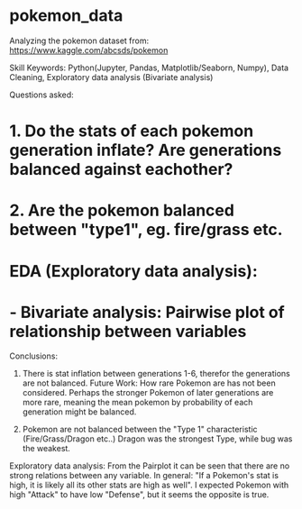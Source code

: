 # pokemon_data
Analyzing the pokemon dataset from:
https://www.kaggle.com/abcsds/pokemon

Skill Keywords: Python(Jupyter, Pandas, Matplotlib/Seaborn, Numpy), Data Cleaning, Exploratory data analysis (Bivariate analysis)

Questions asked:
# 1. Do the stats of each pokemon generation inflate? Are generations balanced against eachother?
# 2. Are the pokemon balanced between "type1", eg. fire/grass etc.

# EDA (Exploratory data analysis):
# - Bivariate analysis: Pairwise plot of relationship between variables



Conclusions:
1. There is stat inflation between generations 1-6, therefor the generations are not balanced. Future Work: How rare Pokemon are has not been considered. Perhaps the stronger Pokemon of later generations are more rare, meaning the mean pokemon by probability of each generation might be balanced.

2. Pokemon are not balanced between the "Type 1" characteristic (Fire/Grass/Dragon etc..) Dragon was the strongest Type, while bug was the weakest.

Exploratory data analysis:
From the Pairplot it can be seen that there are no strong relations between any variable. In general: "If a Pokemon's stat is high, it is likely all its other stats are high as well". I expected Pokemon with high "Attack" to have low "Defense", but it seems the opposite is true.
